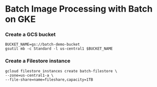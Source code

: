 # Batch Image Processing with Batch on GKE

### Create a GCS bucket
```
BUCKET_NAME=gs://batch-demo-bucket
gsutil mb -c Standard -l us-central1 $BUCKET_NAME
```
### Create a Filestore instance
```
gcloud filestore instances create batch-filestore \
--zone=us-central1-a \
--file-share=name=fileshare,capacity=1TB
```
